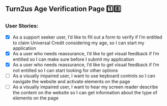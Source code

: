 ## Turn2us Age Verification Page 1️⃣8️⃣

### User Stories:
- [x] As a support seeker user, I’d like to fill out a form to verify if I’m entitled to claim Universal Credit considering my age, so I can start my application
- [x] As a user who needs reassurance, I’d like to get visual feedback if I’m entitled so I can make sure before I submit my application
- [x] As a user who needs reassurance, I’d like to get visual feedback if I’m not entitled so I can start looking for other options
- [ ] As a visually impaired user, I want to use keyboard controls so I can navigate the website and activate elements on the page
- [ ] As a visually impaired user, I want to hear my screen reader describe the content on the website so I can get information about the type of elements on the page
